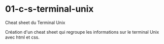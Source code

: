 # 01-c-s-terminal-unix
Cheat sheet du Terminal Unix

Création d'un cheat sheet qui regroupe les informations sur le terminal Unix avec html et css.

